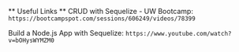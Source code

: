 ** Useful Links **
CRUD with Sequelize - UW Bootcamp:
`https://bootcampspot.com/sessions/606249/videos/78399`

Build a Node.js App with Sequelize:
`https://www.youtube.com/watch?v=bOHysWYMZM0`
